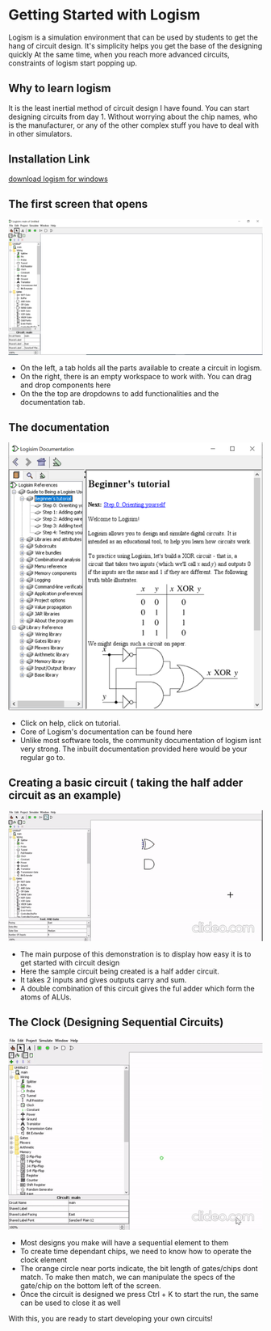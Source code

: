 

# Getting Started with Logism 

Logism is a simulation environment that can be used by students to get the hang of circuit design. 
It's simplicity helps you get the base of the designing quickly
At the same time, when you reach more advanced circuits, constraints of logism start popping up.

## Why to learn logism


It is the least inertial method of circuit design I have found. You can start designing circuits from day 1. Without worrying about the chip names, who is the manufacturer, or any of the other complex stuff you have to deal with in other simulators. 


## Installation Link


[download logism for windows](https://sourceforge.net/projects/circuit/)


## The first screen that opens


![empty logism screen](https://github.com/ninja3011/logismtutorial/blob/gh-pages/ltut1.PNG)

- On the left, a tab holds all the parts available to create a circuit in logism.
- On the right, there is an empty workspace to work with. You can drag and drop components here
- On the the top are dropdowns to add functionalities and the documentation tab.


## The documentation 


![logism documentation](https://github.com/ninja3011/logismtutorial/blob/gh-pages/ltut2.PNG)


- Click on help, click on tutorial.
- Core of Logism's documentation can be found here
- Unlike most software tools, the community documentation of logism isnt very strong. The inbuilt documentation provided here would be your regular go to.


## Creating a basic circuit ( taking the half adder circuit as an example)


![making a half adder circuit](https://github.com/ninja3011/logismtutorial/blob/gh-pages/halfadder.gif)
- The main purpose of this demonstration is to display how easy it is to get started with circuit design
- Here the sample circuit being created is a half adder circuit.
- It takes 2 inputs and gives outputs carry and sum. 
- A double combination of this circuit gives the ful adder which form the atoms of ALUs. 

## The Clock (Designing Sequential Circuits)

![counter](https://github.com/ninja3011/logismtutorial/blob/gh-pages/counter.gif)

- Most designs you make will have a sequential element to them
- To create time dependant chips, we need to know how to operate the clock element
- The orange circle near ports indicate, the bit length of gates/chips dont match.
  To make then match, we can manipulate the specs of the gate/chip on the bottom left of the screen.
- Once the circuit is designed we press Ctrl + K to start the run, the same can be used to close it as well


With this, you are ready to start developing your own circuits!



